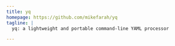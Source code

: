 ```yaml
---
title: yq
homepage: https://github.com/mikefarah/yq
tagline: |
  yq: a lightweight and portable command-line YAML processor

---
```


